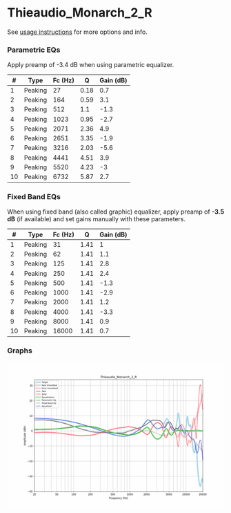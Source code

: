 # Thieaudio_Monarch_2_R
See [usage instructions](https://github.com/jaakkopasanen/AutoEq#usage) for more options and info.

### Parametric EQs
Apply preamp of -3.4 dB when using parametric equalizer.

|   # | Type    |   Fc (Hz) |    Q |   Gain (dB) |
|-----|---------|-----------|------|-------------|
|   1 | Peaking |        27 | 0.18 |         0.7 |
|   2 | Peaking |       164 | 0.59 |         3.1 |
|   3 | Peaking |       512 | 1.1  |        -1.3 |
|   4 | Peaking |      1023 | 0.95 |        -2.7 |
|   5 | Peaking |      2071 | 2.36 |         4.9 |
|   6 | Peaking |      2651 | 3.35 |        -1.9 |
|   7 | Peaking |      3216 | 2.03 |        -5.6 |
|   8 | Peaking |      4441 | 4.51 |         3.9 |
|   9 | Peaking |      5520 | 4.23 |        -3   |
|  10 | Peaking |      6732 | 5.87 |         2.7 |

### Fixed Band EQs
When using fixed band (also called graphic) equalizer, apply preamp of **-3.5 dB** (if available) and set gains manually with these parameters.

|   # | Type    |   Fc (Hz) |    Q |   Gain (dB) |
|-----|---------|-----------|------|-------------|
|   1 | Peaking |        31 | 1.41 |         1   |
|   2 | Peaking |        62 | 1.41 |         1.1 |
|   3 | Peaking |       125 | 1.41 |         2.8 |
|   4 | Peaking |       250 | 1.41 |         2.4 |
|   5 | Peaking |       500 | 1.41 |        -1.3 |
|   6 | Peaking |      1000 | 1.41 |        -2.9 |
|   7 | Peaking |      2000 | 1.41 |         1.2 |
|   8 | Peaking |      4000 | 1.41 |        -3.3 |
|   9 | Peaking |      8000 | 1.41 |         0.9 |
|  10 | Peaking |     16000 | 1.41 |         0.7 |

### Graphs
![](./Thieaudio_Monarch_2_R.png)
